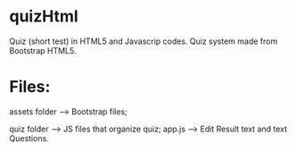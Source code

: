 # quizHtml
Quiz (short test) in HTML5 and Javascrip codes.
Quiz system made from Bootstrap HTML5.

# Files:

assets folder --> Bootstrap files;

quiz folder --> JS files that organize quiz;
  app.js --> Edit Result text and text Questions.
  

